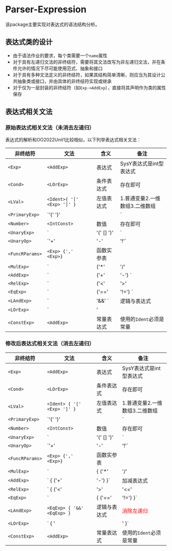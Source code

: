 # Parser-Expression

该package主要实现对表达式的语法结构分析。

## 表达式类的设计

- 由于语法作业的要求，每个类需要一个`name`属性
- 对于具有左递归文法的非终结符，需要将其文法改写为非左递归文法，并在条件允许的情况下尽可能使用范式、抽象和接口
- 对于具有多种文法定义的非终结符，如果其结构简单清晰，则应当为其设计公共抽象类或接口，并由具体的非终结符实现或继承
- 对于仅为一层封装的非终结符（如`Exp->AddExp`），直接将其声明作为类的属性保存

## 表达式相关文法

### 原始表达式相关文法（未消去左递归）

表达式的解析和OO2022Unit1比较相似，以下列举表达式相关文法：

| 非终结符        | 文法                                                         | 含义         | 备注                                   |
| --------------- | ------------------------------------------------------------ | ------------ | -------------------------------------- |
| `<Exp>`         | `<AddExp>`                                                   | 表达式       | SysY表达式是int型表达式                |
| `<Cond>`        | `<LOrExp>`                                                   | 条件表达式   | 存在即可                               |
| `<LVal>`        | `<Ident>{ '[' <Exp> ']' }`                                   | 左值表达式   | 1.普通变量2.一维数组3.二维数组         |
| `<PrimaryExp>`  | `'(' <Exp> ')' | <LVal> | <Number>`                          | 基本表达式   | 覆盖三种情况：表达式、左值表达式、数值 |
| `<Number>`      | `<IntConst>`                                                 | 数值         | 存在即可                               |
| `<UnaryExp>`    | `<PrimaryExp> | <Ident> '(' [<FuncParams>] ')' | <UnaryOp> <UnaryExp>` | 一元表达式   | 存在即可；                             |
| `<UnaryOp>`     | `'+' | '-' | '!'`                                            | 单目运算符   | `'!'`仅出现在条件表达式中              |
| `<FuncRParams>` | `<Exp> {',' <Exp>}`                                          | 函数实参表   |                                        |
| `<MulExp>`      | `<UnaryExp> | <MulExp> ('*' | '/' | '%') <UnaryExp>`         | 乘除模表达式 | <font color=red>须消除左递归</font>    |
| `<AddExp>`      | `<MulExp> | <AddExp> ('+' | '-') <MulExp>`                   | 加减表达式   | <font color=red>须消除左递归</font>    |
| `<RelExp>`      | `<AddExp> | <RelExp> ('<' | '>' | '<=' | '>=') <AddExp>`     | 关系表达式   | <font color=red>须消除左递归</font>    |
| `<EqExp>`       | `<RelExp> | <EqExp> ('==' | '!=') <RelExp>`                  | 相等性表达式 | <font color=red>须消除左递归</font>    |
| `<LAndExp>`     | `<EqExp> | <LAndExp> '&&' <EqExp>`                           | 逻辑与表达式 | <font color=red>须消除左递归</font>    |
| `<LOrExp>`      | `<LAdnExp> | <LOrExp> '||' <LAndExp>`                        | 逻辑或表达式 | <font color=red>须消除左递归</font>    |
| `<ConstExp>`    | `<AddExp>`                                                   | 常量表达式   | 使用的`Ident`必须是常量                |

### 修改后表达式相关文法（消去左递归）

| 非终结符        | 文法                                                         | 含义         | 备注                                   |
| --------------- | ------------------------------------------------------------ | ------------ | -------------------------------------- |
| `<Exp>`         | `<AddExp>`                                                   | 表达式       | SysY表达式是int型表达式                |
| `<Cond>`        | `<LOrExp>`                                                   | 条件表达式   | 存在即可                               |
| `<LVal>`        | `<Ident> { '[' <Exp> ']' }`                                  | 左值表达式   | 1.普通变量2.一维数组3.二维数组         |
| `<PrimaryExp>`  | `'(' <Exp> ')' | <LVal> | <Number>`                          | 基本表达式   | 覆盖三种情况：表达式、左值表达式、数值 |
| `<Number>`      | `<IntConst>`                                                 | 数值         | 存在即可                               |
| `<UnaryExp>`    | `<PrimaryExp> | <Ident> '(' [<FuncParams>] ')' | <UnaryOp> <UnaryExp>` | 一元表达式   | 存在即可；                             |
| `<UnaryOp>`     | `'+' | '-' | '!'`                                            | 单目运算符   | `'!'`仅出现在条件表达式中              |
| `<FuncRParams>` | `<Exp> {',' <Exp>}`                                          | 函数实参表   |                                        |
| `<MulExp>`      | `<UnaryExp> | { ('*' | '/' | '%') <UnaryExp> }`              | 乘除模表达式 | <font color=red>消除左递归</font>      |
| `<AddExp>`      | `<MulExp> { ('+' | '-') <MulExp> }`                          | 加减表达式   | <font color=red>消除左递归</font>      |
| `<RelExp>`      | `<AddExp> { ('<' | '>' | '<=' | '>=') <AddExp> }`            | 关系表达式   | <font color=red>消除左递归</font>      |
| `<EqExp>`       | `<RelExp> | { ('==' | '!=') <RelExp> }`                      | 相等性表达式 | <font color=red>消除左递归</font>      |
| `<LAndExp>`     | `<EqExp> { '&&' <EqExp> }`                                   | 逻辑与表达式 | <font color=red>消除左递归</font>      |
| `<LOrExp>`      | `<LAndExp> { '||' <LAndExp> }`                               | 逻辑或表达式 | <font color=red>消除左递归</font>      |
| `<ConstExp>`    | `<AddExp>`                                                   | 常量表达式   | 使用的`Ident`必须是常量                |

